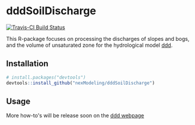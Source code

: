 # dddSoilDischarge

[![Travis-CI Build Status](https://travis-ci.org/nexModeling/dddSoilDischarge.svg?branch=master)](https://travis-ci.org/nexModeling/dddSoilDischarge)

This R-package focuses on processing the discharges of slopes and bogs, and the volume of unsaturated zone for the hydrological model [ddd](https://nexmodeling.github.io/ddd/).

## Installation

```R
# install.packages("devtools")
devtools::install_github("nexModeling/dddSoilDischarge")
```

## Usage

More how-to's will be release soon on the [ddd webpage](https://nexmodeling.github.io/dddSoilDischarge/)
